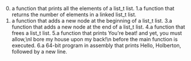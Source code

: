 0. a function that prints all the elements of a list_t list.
1.a function that returns the number of elements in a linked list_t list.
2. a function that adds a new node at the beginning of a list_t list.
3.a function that adds a new node at the end of a list_t list.
4.a function that frees a list_t list.
5.a function that prints You're beat! and yet, you must allow,\nI bore my house upon my back!\n before the main function is executed.
6.a 64-bit program in assembly that prints Hello, Holberton, followed by a new line.
